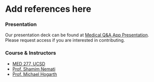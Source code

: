 # Add references here

### Presentation

Our presentation deck can be found at [Medical Q&A App Presentation](https://docs.google.com/presentation/d/1OTjFkpoBCs7I5DemtCoVvvZhMQrcO5r1D2pSYeHlZ1U/edit?usp=sharing). Please request access if you are interested in contributing. 

### Course & Instructors

- [MED 277, UCSD](https://dbmi.ucsd.edu/education/courses/med277.html)
- [Prof. Shamim Nemati](https://profiles.ucsd.edu/shamim.nemati)
- [Prof. Michael Hogarth](https://profiles.ucsd.edu/michael.hogarth)